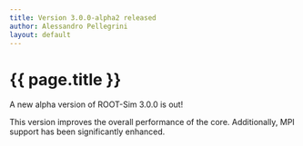 ```yaml
---
title: Version 3.0.0-alpha2 released
author: Alessandro Pellegrini
layout: default
---
```


# {{ page.title }}

A new alpha version of ROOT-Sim 3.0.0 is out!

This version improves the overall performance of the core. Additionally, MPI support has been significantly enhanced.
